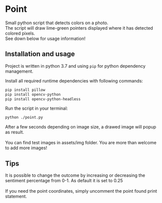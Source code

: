 # Point
Small python script that detects colors on a photo.<br>
The script will draw lime-green pointers displayed where it has detected colored pixels.<br>See down below for usage information!

## Installation and usage
Project is written in python 3.7 and using `pip` for python dependency management.

Install all required runtime dependencies with following commands:

```bash
pip install pillow
pip install opencv-python
pip install opencv-python-headless
```

Run the script in your terminal:
```bash
python ./point.py
```
After a few seconds depending on image size, a drawed image will popup as result.
<br><br>
You can find test images in assets/img folder. You are more than welcome to add more images!

## Tips
It is possible to change the outcome by increasing or decreasing the sentiment percentage from 0-1. As default it is set to 0.25
<br><br>
If you need the point coordinates, simply uncomment the point found print statement.
